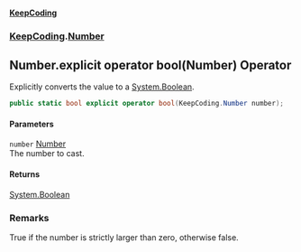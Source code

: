 #### [KeepCoding](index.md 'index')
### [KeepCoding](KeepCoding.md 'KeepCoding').[Number](Number.md 'KeepCoding.Number')
## Number.explicit operator bool(Number) Operator
Explicitly converts the value to a [System.Boolean](https://docs.microsoft.com/en-us/dotnet/api/System.Boolean 'System.Boolean').  
```csharp
public static bool explicit operator bool(KeepCoding.Number number);
```
#### Parameters
<a name='KeepCoding.Number.op_Explicitbool(KeepCoding.Number).number'></a>
`number` [Number](Number.md 'KeepCoding.Number')  
The number to cast.
  
#### Returns
[System.Boolean](https://docs.microsoft.com/en-us/dotnet/api/System.Boolean 'System.Boolean')  
### Remarks
True if the number is strictly larger than zero, otherwise false.  
